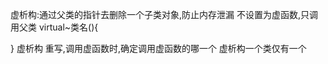虚析构:通过父类的指针去删除一个子类对象,防止内存泄漏
 不设置为虚函数,只调用父类
 virtual~类名(){

 }
 虚析构
 重写,调用虚函数时,确定调用虚函数的哪一个
 虚析构一个类仅有一个